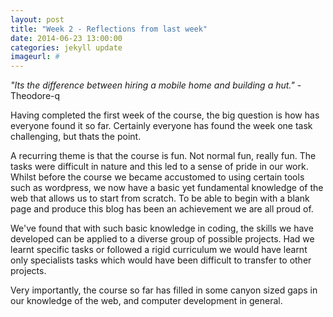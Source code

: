 ```yaml
---
layout: post
title: "Week 2 - Reflections from last week"
date: 2014-06-23 13:00:00
categories: jekyll update
imageurl: #
---
```

<i>"Its the difference between hiring a mobile home and building a hut."</i> - Theodore-q

Having completed the first week of the course, the big question is how has everyone found it so far. Certainly everyone has found the week one task challenging, but thats the point. 

A recurring theme is that the course is fun. Not normal fun, really fun. The tasks were difficult in nature and this led to a sense of pride in our work. Whilst before the course we became accustomed to using certain tools such as wordpress, we now have a basic yet fundamental knowledge of the web that allows us to start from scratch. To be able to begin with a blank page and produce this blog has been an achievement we are all proud of.

We've found that with such basic knowledge in coding, the skills we have developed can be applied to a diverse group of possible projects. Had we learnt specific tasks or followed a rigid curriculum we would have learnt only specialists tasks which would have been difficult to transfer to other projects. 

Very importantly, the course so far has filled in some canyon sized gaps in our knowledge of the web, and computer development in general.

